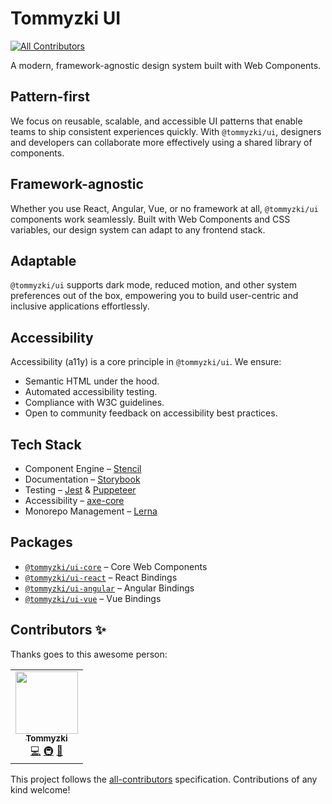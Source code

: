 # Tommyzki UI

<!-- ALL-CONTRIBUTORS-BADGE:START - Do not remove or modify this section -->
[![All Contributors](https://img.shields.io/badge/all_contributors-1-orange.svg?style=flat-square)](#contributors-)
<!-- ALL-CONTRIBUTORS-BADGE:END -->

A modern, framework-agnostic design system built with Web Components.

## Pattern-first

We focus on reusable, scalable, and accessible UI patterns that enable teams to ship consistent experiences quickly. With `@tommyzki/ui`, designers and developers can collaborate more effectively using a shared library of components.

## Framework-agnostic

Whether you use React, Angular, Vue, or no framework at all, `@tommyzki/ui` components work seamlessly. Built with Web Components and CSS variables, our design system can adapt to any frontend stack.

## Adaptable

`@tommyzki/ui` supports dark mode, reduced motion, and other system preferences out of the box, empowering you to build user-centric and inclusive applications effortlessly.

## Accessibility

Accessibility (a11y) is a core principle in `@tommyzki/ui`. We ensure:

- Semantic HTML under the hood.
- Automated accessibility testing.
- Compliance with W3C guidelines.
- Open to community feedback on accessibility best practices.

## Tech Stack

- Component Engine – [Stencil](https://stenciljs.com/)
- Documentation – [Storybook](https://storybook.js.org/)
- Testing – [Jest](https://jestjs.io/) & [Puppeteer](https://pptr.dev/)
- Accessibility – [axe-core](https://github.com/dequelabs/axe-core)
- Monorepo Management – [Lerna](https://lerna.js.org/)

## Packages

- [`@tommyzki/ui-core`](https://www.npmjs.com/package/@tommyzki/ui-core) – Core Web Components
- [`@tommyzki/ui-react`](https://www.npmjs.com/package/@tommyzki/ui-react) – React Bindings
- [`@tommyzki/ui-angular`](https://www.npmjs.com/package/@tommyzki/ui-angular) – Angular Bindings
- [`@tommyzki/ui-vue`](https://www.npmjs.com/package/@tommyzki/ui-vue) – Vue Bindings

## Contributors ✨

Thanks goes to this awesome person:

<!-- ALL-CONTRIBUTORS-LIST:START - Do not remove or modify this section -->
<table>
  <tr>
    <td align="center"><a href="https://github.com/tommyzki"><img src="https://avatars.githubusercontent.com/u/000000?v=4?s=100" width="100px;" alt=""/><br /><sub><b>Tommyzki</b></sub></a><br /><a href="#code-tommyzki" title="Code">💻</a> <a href="#infra-tommyzki" title="Infrastructure">🚇</a> <a href="#doc-tommyzki" title="Documentation">📖</a></td>
  </tr>
</table>
<!-- ALL-CONTRIBUTORS-LIST:END -->

This project follows the [all-contributors](https://github.com/all-contributors/all-contributors) specification. Contributions of any kind welcome!